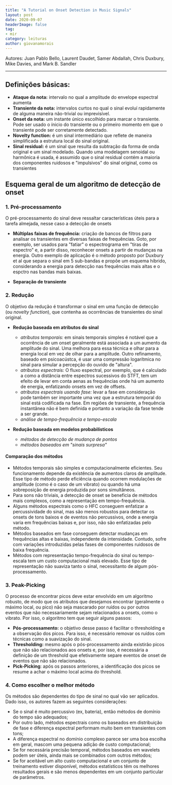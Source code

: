 ```yaml
---
title: "A Tutorial on Onset Detection in Music Signals"
layout: post
date: 2020-09-07
headerImage: false
tag:
- mir
category: leituras
author: giovanamorais
---
```


Autores: Juan Pablo Bello, Laurent Daudet, Samer Abdallah, Chris Duxbury, Mike Davies, and
Mark B. Sandler

---

## Definições básicas:

* **Ataque da nota:** intervalo no qual a amplitude do envelope espectral 
aumenta
* **Transiente da nota:** intervalos curtos no qual o sinal 
evoluí rapidamente de alguma maneira não-trivial ou imprevisível. 
* **Onset da nota:** um instante único escolhido para marcar o transiente. 
Pode ser usado o ínicio do transiente ou o primeiro momento em que o 
transiente pode ser corretamente detectado.
* **Novelty function:** é um sinal intermediário que reflete de maneira 
simplificada a estrutura local do sinal original.
* **Sinal residual:** é um sinal que resulta da subtração da forma de onda 
original e um sinal modelado. Quando uma modelagem senoidal ou harmônica é 
usada, é assumido que o sinal residual contém a maioria dos componentes 
ruidosos e "impulsivos" do sinal original, como os transientes


## Esquema geral de um algoritmo de detecção de onset

### 1. Pré-processamento

O pré-processamento do sinal deve ressaltar características úteis para 
a tarefa almejada, nesse caso a detecção de onsets

* **Múltiplas faixas de frequência:** criação de bancos de filtros para 
analisar os transientes em diversas faixas de frequências. Goto, por exemplo, ser usados para "fatiar" o espectrograma em "tiras de 
espectro" e, a partir disso, reconhecer onsets a partir de mudanças na 
energia. Outro exemplo de aplicação é o método proposto por Duxbury et al que
separa o sinal em 5 sub-bandas e propõe um esquema híbrido, considerando a 
energia para detecção nas frequências mais altas e o espctro nas bandas mais 
baixas.

* **Separação de transiente** 

### 2. Redução

O objetivo da redução é transformar o sinal em uma função de detecção (ou 
*novelty function*), que contenha as ocorrências de transientes do sinal 
original.

* **Redução baseada em atributos do sinal**
	- *atributos temporais:* em sinais temporais simples é notável que a 
	ocorrência de um onset geralmente está associada a um aumento da amplitude
	do sinal. Uma melhora para essa técnica e olhar para a energia local em vez
	de olhar para a amplitude. Outro refinamento, baseado em psicoacústca, é usar
	uma compressão logarítmica no sinal para simular a percepção do ouvido de 
	"altura".
	- *atributos espectrais:* O fluxo espectral, por exemplo, que é calculado a 
	como a distância entre espectros sucessivos do STFT, tem um efeito de levar
	em conta aenas as frequẽncias onde há um aumento de energia, enfatizando
	onsets em vez de offsets.
	- *atributos espectrais usando fase:* levar a fase em consideração pode 
	também ser importante uma vez que a estrutura temporal do sinal está 
	codificada na fase. Em regiões de transiente, a frequência instantânea não é
	bem definida e portanto a variação da fase tende a ser grande.
	- *análise de tempo-frequência e tempo-escala*

* **Redução baseada em modelos probabilísticos**
	- *métodos de detecção de mudança de pontos*
	- *métodos baseados em "sinais surpresa"*

#### Comparação dos métodos
	
* Métodos temporais são simples e computacionalmente eficientes. Seu 
funcionamento depende da existência de aumentos claros de amplitude. Esse tipo 
de método perde eficiência quando ocorrem modulações de amplitude (como é o 
caso de um vibrato) ou quando há uma sobreposição de energia produzida por 
sons simultâneos.
* Para sons não triviais, a detecção de onset se beneficia de métodos mais 
complexos, como a representação em tempo-frequência.
* Alguns métodos espectrais como o HFC conseguem enfatizar a percussividade do
sinal, mas são menos robustos para detectar os onsets de tons baixos e de 
eventos não percussivos, onde a energia varia em frequências baixas e, por 
isso, não são enfatizadas pelo método.
* Métodos baseados em fase conseguem detectar mudanças em frequências altas e
baixas, independente da intensidade. Contudo, sofre com variações introduzidas
pelas fases de componentes ruidosos de baixa frequência.
* Métodos com representação tempo-frequência do sinal ou tempo-escala tem um 
custo computacional mais elevado. Esse tipo de representação não suaviza tanto
o sinal, necessitanto de algum pós-processamento.

### 3. Peak-Picking

O processo de encontrar picos deve estar envolvido em um algoritmo robusto, de
modo que os atributos que desejamos encontrar (geralmente o máximo local, ou 
pico) não seja mascarado por ruídos ou por outros eventos que não 
necessariamente sejam relacionados a onsets, como o vibrato. Por isso, o 
algoritmo tem que seguir alguns passos:

* **Pós-processamento:** o objetivo desse passo é facilitar o thresholding e 
a observação dos picos. Para isso, é necessário removar os ruídos com técnicas
como a suavização do sinal.
* **Thresholding:** mesmo após o pós-processamento ainda existirão picos que 
não são relacionados aos onsets e, por isso, é necessária a definição de um 
threshold que efetivamente separe eventos de onset de eventos que não são 
relacionados.
* **Pick-Picking**: após os passos anteriores, a identificação dos picos se 
resume a achar o máximo local acima do threshold.


### 4. Como escolher o melhor método

Os métodos são dependentes do tipo de sinal no qual vão ser aplicados. Dado
isso, os autores fazem as seguintes considerações:

* Se o sinal é muito percussivo (ex, bateria), então métodos de domínio do 
tempo são adequados;
* Por outro lado, métodos espectrais como os baseados em distribuição de fase
e diferença espectral performam muito bem em transientes com tons;
* A diferença espectral no domínio complexo parece ser uma boa escolha em 
geral, mascom uma pequena adição de custo computacional;
* Se for necessária precisão temporal, métodos baseados em wavelets podem ser
úteis, ainda mais se combinados com outros métodos;
* Se for aceitável um alto custo computacional e um conjunto de treinamento 
estiver disponível, métodos estatísticos têm os melhores resultados gerais e
são menos dependentes em um conjunto particular de parâmetros.
